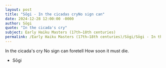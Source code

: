 ```yaml
---
layout: post
title: "Sōgi - In the cicadas cryNo sign can"
date: 2024-12-28 12:00:00 -0000
author: Sōgi
quote: "In the cicada's cry"
subject: Early Haiku Masters (17th–18th centuries)
permalink: /Early Haiku Masters (17th–18th centuries)/Sōgi/Sōgi - In the cicadas cryNo sign can
---
```


In the cicada's cry
No sign can foretell
How soon it must die.

- Sōgi
